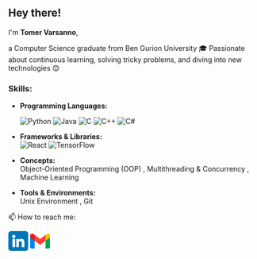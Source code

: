 ## Hey there!
I'm **Tomer Varsanno**,

a Computer Science graduate from Ben Gurion University 🎓
Passionate about continuous learning, solving tricky problems, and diving into new technologies 😊

### Skills:
* **Programming Languages:**
  
  ![Python](https://img.shields.io/badge/Code-Python-informational?style=flat&logo=python&logoColor=white&color=3776AB)
  ![Java](https://img.shields.io/badge/Code-Java-informational?style=flat&logo=java&logoColor=white&color=007396)
  ![C](https://img.shields.io/badge/Code-C-informational?style=flat&logo=c&logoColor=white&color=A8B9CC)
  ![C++](https://img.shields.io/badge/Code-C%2B%2B-informational?style=flat&logo=cplusplus&logoColor=white&color=00599C)
  ![C#](https://img.shields.io/badge/Code-C%23-informational?style=flat&logo=csharp&logoColor=white&color=239120)

* **Frameworks & Libraries:**  
  ![React](https://img.shields.io/badge/React-informational?style=flat&logo=react&logoColor=white&color=61DAFB)
  ![TensorFlow](https://img.shields.io/badge/TensorFlow-informational?style=flat&logo=tensorflow&logoColor=white&color=F7DF1E)
  
* **Concepts:**  
  Object-Oriented Programming (OOP) , Multithreading & Concurrency , Machine Learning

* **Tools & Environments:**  
  Unix Environment , Git


  
📫 How to reach me: 

[<img src='https://github.com/NaorGuetta/NaorGuetta/blob/main/icons/linkedin.png' alt='linkedin' height='40'>](https://www.linkedin.com/in/tomer-varsanno/)
[<img src='https://github.com/NaorGuetta/NaorGuetta/blob/main/icons/gmail.png' alt='Gmail' width='40'>](mailto:tomer.varsanno1@gmail.com)

